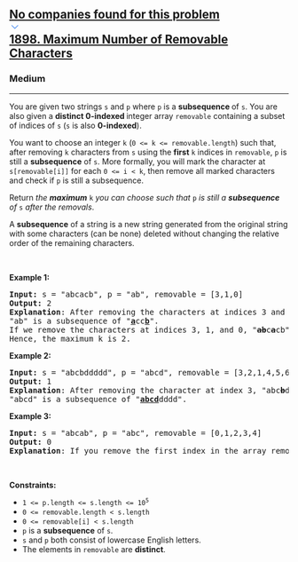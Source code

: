 <h2><a href="https://leetcode.com/problems/maximum-number-of-removable-characters/"><div id="big-omega-company-tags"><div id="big-omega-topbar"><div class="companyTagsContainer" style="overflow-x: scroll; flex-wrap: nowrap;"><div class="companyTagsContainer--tag">No companies found for this problem</div></div><div class="companyTagsContainer--chevron"><div><svg version="1.1" id="icon" xmlns="http://www.w3.org/2000/svg" xmlns:xlink="http://www.w3.org/1999/xlink" x="0px" y="0px" viewBox="0 0 32 32" fill="#4087F1" xml:space="preserve" style="width: 20px;"><polygon points="16,22 6,12 7.4,10.6 16,19.2 24.6,10.6 26,12 "></polygon><rect id="_x3C_Transparent_Rectangle_x3E_" class="st0" fill="none" width="32" height="32"></rect></svg></div></div></div></div>1898. Maximum Number of Removable Characters</a></h2><h3>Medium</h3><hr><div><p>You are given two strings <code>s</code> and <code>p</code> where <code>p</code> is a <strong>subsequence </strong>of <code>s</code>. You are also given a <strong>distinct 0-indexed </strong>integer array <code>removable</code> containing a subset of indices of <code>s</code> (<code>s</code> is also <strong>0-indexed</strong>).</p>

<p>You want to choose an integer <code>k</code> (<code>0 &lt;= k &lt;= removable.length</code>) such that, after removing <code>k</code> characters from <code>s</code> using the <strong>first</strong> <code>k</code> indices in <code>removable</code>, <code>p</code> is still a <strong>subsequence</strong> of <code>s</code>. More formally, you will mark the character at <code>s[removable[i]]</code> for each <code>0 &lt;= i &lt; k</code>, then remove all marked characters and check if <code>p</code> is still a subsequence.</p>

<p>Return <em>the <strong>maximum</strong> </em><code>k</code><em> you can choose such that </em><code>p</code><em> is still a <strong>subsequence</strong> of </em><code>s</code><em> after the removals</em>.</p>

<p>A <strong>subsequence</strong> of a string is a new string generated from the original string with some characters (can be none) deleted without changing the relative order of the remaining characters.</p>

<p>&nbsp;</p>
<p><strong class="example">Example 1:</strong></p>

<pre><strong>Input:</strong> s = "abcacb", p = "ab", removable = [3,1,0]
<strong>Output:</strong> 2
<strong>Explanation</strong>: After removing the characters at indices 3 and 1, "a<s><strong>b</strong></s>c<s><strong>a</strong></s>cb" becomes "accb".
"ab" is a subsequence of "<strong><u>a</u></strong>cc<strong><u>b</u></strong>".
If we remove the characters at indices 3, 1, and 0, "<s><strong>ab</strong></s>c<s><strong>a</strong></s>cb" becomes "ccb", and "ab" is no longer a subsequence.
Hence, the maximum k is 2.
</pre>

<p><strong class="example">Example 2:</strong></p>

<pre><strong>Input:</strong> s = "abcbddddd", p = "abcd", removable = [3,2,1,4,5,6]
<strong>Output:</strong> 1
<strong>Explanation</strong>: After removing the character at index 3, "abc<s><strong>b</strong></s>ddddd" becomes "abcddddd".
"abcd" is a subsequence of "<u><strong>abcd</strong></u>dddd".
</pre>

<p><strong class="example">Example 3:</strong></p>

<pre><strong>Input:</strong> s = "abcab", p = "abc", removable = [0,1,2,3,4]
<strong>Output:</strong> 0
<strong>Explanation</strong>: If you remove the first index in the array removable, "abc" is no longer a subsequence.
</pre>

<p>&nbsp;</p>
<p><strong>Constraints:</strong></p>

<ul>
	<li><code>1 &lt;= p.length &lt;= s.length &lt;= 10<sup>5</sup></code></li>
	<li><code>0 &lt;= removable.length &lt; s.length</code></li>
	<li><code>0 &lt;= removable[i] &lt; s.length</code></li>
	<li><code>p</code> is a <strong>subsequence</strong> of <code>s</code>.</li>
	<li><code>s</code> and <code>p</code> both consist of lowercase English letters.</li>
	<li>The elements in <code>removable</code> are <strong>distinct</strong>.</li>
</ul>
</div>